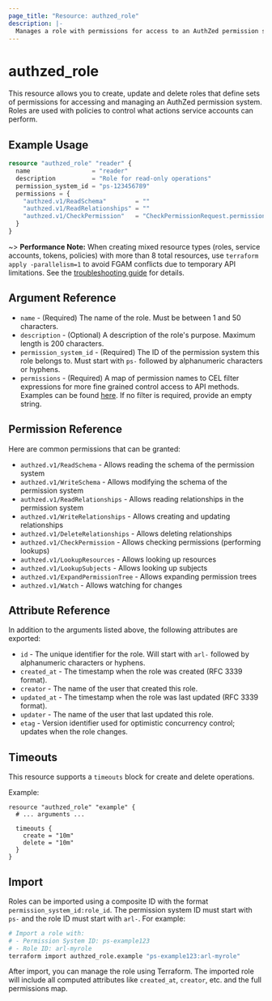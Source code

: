 ```yaml
---
page_title: "Resource: authzed_role"
description: |-
  Manages a role with permissions for access to an AuthZed permission system.
---
```


# authzed_role

This resource allows you to create, update and delete roles that define sets of permissions for accessing and managing an AuthZed permission system. Roles are used with policies to control what actions service accounts can perform.

## Example Usage

```terraform
resource "authzed_role" "reader" {
  name                 = "reader"
  description          = "Role for read-only operations"
  permission_system_id = "ps-123456789"
  permissions = {
    "authzed.v1/ReadSchema"        = ""
    "authzed.v1/ReadRelationships" = ""
    "authzed.v1/CheckPermission"   = "CheckPermissionRequest.permission == \"admin\""
  }
}
```

~> **Performance Note:** When creating mixed resource types (roles, service accounts, tokens, policies) with more than 8 total resources, use `terraform apply -parallelism=1` to avoid FGAM conflicts due to temporary API limitations. See the [troubleshooting guide](../guides/troubleshooting.md#performance-and-parallelism) for details.

## Argument Reference

* `name` - (Required) The name of the role. Must be between 1 and 50 characters.
* `description` - (Optional) A description of the role's purpose. Maximum length is 200 characters.
* `permission_system_id` - (Required) The ID of the permission system this role belongs to. Must start with `ps-` followed by alphanumeric characters or hyphens.
* `permissions` - (Required) A map of permission names to CEL filter expressions for more fine grained control access to API methods. Examples can be found [here](https://authzed.com/docs/authzed/concepts/restricted-api-access#example-rule-expressions).  If no filter is required, provide an empty string.

## Permission Reference

Here are common permissions that can be granted:

* `authzed.v1/ReadSchema` - Allows reading the schema of the permission system
* `authzed.v1/WriteSchema` - Allows modifying the schema of the permission system
* `authzed.v1/ReadRelationships` - Allows reading relationships in the permission system
* `authzed.v1/WriteRelationships` - Allows creating and updating relationships
* `authzed.v1/DeleteRelationships` - Allows deleting relationships
* `authzed.v1/CheckPermission` - Allows checking permissions (performing lookups)
* `authzed.v1/LookupResources` - Allows looking up resources
* `authzed.v1/LookupSubjects` - Allows looking up subjects
* `authzed.v1/ExpandPermissionTree` - Allows expanding permission trees
* `authzed.v1/Watch` - Allows watching for changes

## Attribute Reference

In addition to the arguments listed above, the following attributes are exported:

* `id` - The unique identifier for the role. Will start with `arl-` followed by alphanumeric characters or hyphens.
* `created_at` - The timestamp when the role was created (RFC 3339 format).
* `creator` - The name of the user that created this role.
* `updated_at` - The timestamp when the role was last updated (RFC 3339 format).
* `updater` - The name of the user that last updated this role.
* `etag` - Version identifier used for optimistic concurrency control; updates when the role changes.

## Timeouts

This resource supports a `timeouts` block for create and delete operations.

Example:

```hcl
resource "authzed_role" "example" {
  # ... arguments ...

  timeouts {
    create = "10m"
    delete = "10m"
  }
}
```

## Import

Roles can be imported using a composite ID with the format `permission_system_id:role_id`. The permission system ID must start with `ps-` and the role ID must start with `arl-`. For example:

```bash
# Import a role with:
# - Permission System ID: ps-example123
# - Role ID: arl-myrole
terraform import authzed_role.example "ps-example123:arl-myrole"
```

After import, you can manage the role using Terraform. The imported role will include all computed attributes like `created_at`, `creator`, etc. and the full permissions map. 

